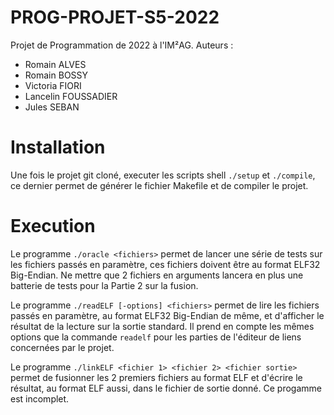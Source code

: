 # PROG-PROJET-S5-2022
Projet de Programmation de 2022 à l'IM²AG. Auteurs :
- Romain ALVES
- Romain BOSSY
- Victoria FIORI
- Lancelin FOUSSADIER
- Jules SEBAN


# Installation
Une fois le projet git cloné, executer les scripts shell `./setup` et `./compile`, ce dernier permet de générer
le fichier Makefile et de compiler le projet.


# Execution
Le programme `./oracle <fichiers>` permet de lancer une série de tests sur les fichiers passés en paramètre, ces 
fichiers doivent être au format ELF32 Big-Endian. Ne mettre que 2 fichiers en arguments lancera en plus une batterie de
tests pour la Partie 2 sur la fusion.

Le programme `./readELF [-options] <fichiers>` permet de lire les fichiers passés en paramètre, au format ELF32 Big-Endian de même,
et d'afficher le résultat de la lecture sur la sortie standard. Il prend en compte les mêmes options que la commande
`readelf` pour les parties de l'éditeur de liens concernées par le projet.

Le programme `./linkELF <fichier 1> <fichier 2> <fichier sortie>` permet de fusionner les 2 premiers fichiers au format
ELF et d'écrire le résultat, au format ELF aussi, dans le fichier de sortie donné.
Ce progamme est incomplet.